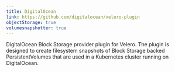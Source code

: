 ```yaml
---
title: DigitalOcean
link: https://github.com/digitalocean/velero-plugin
objectStorage: true
volumesnapshotter: true
---
```

DigitalOcean Block Storage provider plugin for Velero. The plugin is designed to create filesystem snapshots of Block Storage backed PersistentVolumes that are used in a Kubernetes cluster running on DigitalOcean.
